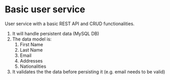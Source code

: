 # Basic user service

User service with a basic REST API and CRUD functionalities.
1. It will handle persistent data (MySQL DB)
1. The data model is:
    1. First Name
    1. Last Name
    1. Email
    1. Addresses
    1. Nationalities
1. It validates the the data before persisting it (e.g. email needs to be valid)

